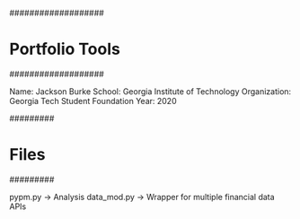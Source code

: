 ###################
# Portfolio Tools #
###################

Name:           Jackson Burke
School:         Georgia Institute of Technology
Organization:   Georgia Tech Student Foundation
Year:           2020

#########
# Files #
#########

pypm.py       -> Analysis
data_mod.py   -> Wrapper for multiple financial data APIs
 
